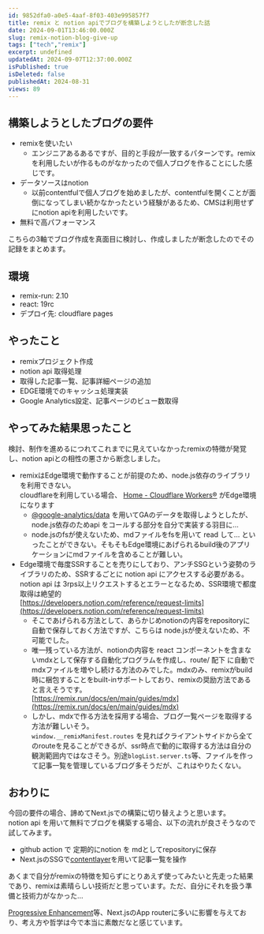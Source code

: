 ```yaml
---
id: 9852dfa0-a0e5-4aaf-8f03-403e995857f7
title: remix と notion apiでブログを構築しようとしたが断念した話
date: 2024-09-01T13:46:00.000Z
slug: remix-notion-blog-give-up
tags: ["tech","remix"]
excerpt: undefined
updatedAt: 2024-09-07T12:37:00.000Z
isPublished: true
isDeleted: false
publishedAt: 2024-08-31
views: 89
---
```


  
## 構築しようとしたブログの要件  
  
- remixを使いたい  
	- エンジニアあるあるですが、目的と手段が一致するパターンです。remixを利用したいが作るものがなかったので個人ブログを作ることにした感じです。  
- データソースはnotion  
	- 以前contentfulで個人ブログを始めましたが、contentfulを開くことが面倒になってしまい続かなかったという経験があるため、CMSは利用せずにnotion apiを利用したいです。  
- 無料で高パフォーマンス  
  
こちらの3軸でブログ作成を真面目に検討し、作成しましたが断念したのでその記録をまとめます。  
  
  
## 環境  
  
- remix-run: 2.10  
- react: 19rc  
- デプロイ先: cloudflare pages  
  
## やったこと  
  
- remixプロジェクト作成  
- notion api 取得処理  
- 取得した記事一覧、記事詳細ページの追加  
- EDGE環境でのキャッシュ処理実装  
- Google Analytics設定、記事ページのビュー数取得  
  
## やってみた結果思ったこと  
  
  
検討、制作を進めるにつれてこれまでに見えていなかったremixの特徴が発覚し、notion apiとの相性の悪さから断念しました。  
  
- remixはEdge環境で動作することが前提のため、node.js依存のライブラリを利用できない。  
cloudflareを利用している場合、 [Home - Cloudflare Workers®](https://workers.cloudflare.com/) がEdge環境になります  
	- [@google-analytics/data](https://www.npmjs.com/package/@google-analytics/data) を用いてGAのデータを取得しようとしたが、node.js依存のためapi をコールする部分を自分で実装する羽目に…  
	- node.jsのfsが使えないため、mdファイルをfsを用いて read して… といったことができない。そもそもEdge環境にあげられるbuild後のアプリケーションにmdファイルを含めることが難しい。  
- Edge環境で毎度SSRすることを売りにしており、アンチSSGという姿勢のライブラリのため、SSRするごとに notion api にアクセスする必要がある。  
notion api は 3rps以上リクエストするとエラーとなるため、SSR環境で都度取得は絶望的  
[https://developers.notion.com/reference/request-limits](https://developers.notion.com/reference/request-limits)  
	- そこであげられる方法として、あらかじめnotionの内容をrepositoryに自動で保存しておく方法ですが、こちらは node.jsが使えないため、不可能でした。  
	- 唯一残っている方法が、notionの内容を react コンポーネントを含まないmdxとして保存する自動化プログラムを作成し、route/ 配下 に自動でmdxファイルを増やし続ける方法のみでした。mdxのみ、remixがbuild時に梱包することをbuilt-inサポートしており、remixの奨励方法であると言えそうです。  
	[https://remix.run/docs/en/main/guides/mdx](https://remix.run/docs/en/main/guides/mdx)  
	- しかし、mdxで作る方法を採用する場合、ブログ一覧ページを取得する方法が難しいそう。  
	`window.__remixManifest.routes` を見ればクライアントサイドから全てのrouteを見ることができるが、ssr時点で動的に取得する方法は自分の観測範囲内ではなさそう。別途`blogList.server.ts`等、ファイルを作って記事一覧を管理しているブログ多そうだが、これはやりたくない。  
  
## おわりに  
  
  
今回の要件の場合、諦めてNext.jsでの構築に切り替えようと思います。  
notion api を用いて無料でブログを構築する場合、以下の流れが良さそうなので試してみます。  
  
- github action で 定期的にnotion を mdとしてrepositoryに保存  
- Next.jsのSSGで[contentlayer](https://contentlayer.dev/)を用いて記事一覧を操作  
  
あくまで自分がremixの特徴を知らずにとりあえず使ってみたいと先走った結果であり、remixは素晴らしい技術だと思っています。ただ、自分にそれを扱う準備と技術力がなかった…  
  
  
[Progressive Enhancement](https://remix.run/docs/en/main/discussion/progressive-enhancement)等、Next.jsのApp routerに多いに影響を与えており、考え方や哲学は今で本当に素敵だなと感じています。  
  

